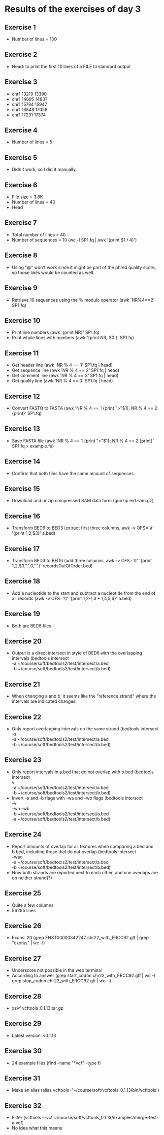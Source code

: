 # Results of the exercises of day 3

## Exercise 1
* Number of lines = 100

## Exercise 2
* Head: to print the first 10 lines of a FILE to standard output

## Exercise 3
* chr1    13219   13390
* chr1    14695   14837
* chr1    15784   15947
* chr1    16848   17058
* chr1    17231   17374

## Exercise 4
* Number of lines = 5

## Exercise 5
* Didn't work, so I did it manually.

## Exercise 6
* File size = 3.6K
* Number of lines = 40
* Head

## Exercise 7
* Total number of lines = 40
* Number of sequences = 10 (wc -l SP1.fq | awk '{print $1 / 4}')

## Exercise 8
* Using "@" won't work since it might be part of the phred quality score, so those lines would be counted as well.

## Exercise 9
* Retrieve 10 sequences using the % modulo operator (awk 'NR%4==2' SP1.fq)

## Exercise 10
* Print line numbers (awk '{print NR}' SP1.fq)
* Print whole lines with numbers (awk '{print NR, $0 }' SP1.fq)

## Exercise 11
* Get header line (awk 'NR % 4 == 1' SP1.fq | head)
* Get sequence line (awk 'NR % 4 == 2' SP1.fq | head)
* Get comment line (awk 'NR % 4 == 3' SP1.fq | head)
* Get quality line (awk 'NR % 4 == 0' SP1.fq | head)

## Exercise 12
* Convert FASTQ to FASTA (awk 'NR % 4 == 1 {print ">"$1}; NR % 4 == 2 {print}' SP1.fq)

## Exercise 13
* Save FASTA file (awk 'NR % 4 == 1 {print ">"$1}; NR % 4 == 2 {print}' SP1.fq > example.fa)

## Exercise 14
* Confirm that both files have the same amount of sequences

## Exercise 15
* Download and unzip compressed SAM data form (gunzip ex1.sam.gz)

## Exercise 16
* Transform BED6 to BED3 (extract first three columns, awk -v OFS='\t' '{print $1,$2,$3}' a.bed)

## Exercise 17
* Transform BED3 to BED6 (add three columns, awk -v OFS='\t' '{print $1,$2,$3,".",0,"."}' recordsOutOfOrder.bed)

## Exercise 18
* Add a nucleotide to the start and subtract a nucleotide from the end of all records (awk -v OFS='\t' '{print $1,$2-1,$3+1,$4,$5,$6}' a.bed)

## Exercise 19
* Both are BED6 files

## Exercise 20
* Output is a direct intersect in style of BED6 with the overlapping intervals (bedtools intersect \
  -a ~/course/soft/bedtools2/test/intersect/a.bed \
  -b ~/course/soft/bedtools2/test/intersect/b.bed)
  
## Exercise 21
* When changing a and b, it seems like the "reference strand" where the intervals are indicated changes.

## Exercise 22
* Only report overlapping intervals on the same strand (bedtools intersect \
  -s \
  -a ~/course/soft/bedtools2/test/intersect/a.bed \
  -b ~/course/soft/bedtools2/test/intersect/b.bed)

## Exercise 23
* Only report intervals in a.bed that do not overlap with b.bed (bedtools intersect \
  v \
  -a  ~/course/soft/bedtools2/test/intersect/a.bed \
  -b  ~/course/soft/bedtools2/test/intersect/b.bed)
* Invert -a and -b flags with -wa and -wb flags (bedtools intersect \
  -v \
  -wa -wb \
  -b  ~/course/soft/bedtools2/test/intersect/a.bed \
  -a  ~/course/soft/bedtools2/test/intersect/b.bed)
  
## Exercise 24
* Report amounts of overlap for all features when comparing a.bed and b.bed, including those that do not overlap (bedtools intersect \
  -wao \
  -a  ~/course/soft/bedtools2/test/intersect/a.bed \
  -b  ~/course/soft/bedtools2/test/intersect/b.bed)
* Now both strands are reported next to each other, and non overlaps are on neither strand(?)

## Exercise 25
* Quite a few columns
* 56295 lines

## Exercise 26
* Exons: 20 (grep ENST00000342247 chr22_with_ERCC92.gtf | grep "exon\s" | wc -l)

## Exercise 27
* Underscore not possible in the web terminal
* According to answer (grep start_codon chr22_with_ERCC92.gtf | wc -l
  grep stop_codon chr22_with_ERCC92.gtf | wc -l)
  
## Exercise 28
* xzvf vcftools_0.1.13.tar.gz

## Exercise 29
* Latest version: v0.1.16

## Exercise 30
* 24 example files (find -name "*vcf" -type f)

## Exercise 31
* Make an alias (alias vcftools='~/course/soft/vcftools_0.1.13/bin/vcftools')

## Exercise 32
* Filter (vcftools --vcf ~/course/soft/vcftools_0.1.13/examples/merge-test-a.vcf)
* No idea what this means
